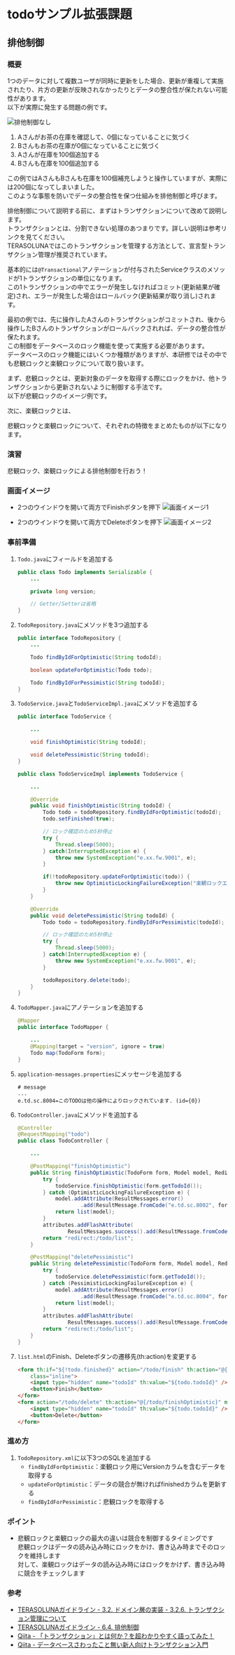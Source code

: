 # todoサンプル拡張課題
## 排他制御
### 概要
1つのデータに対して複数ユーザが同時に更新をした場合、更新が重複して実施されたり、片方の更新が反映されなかったりとデータの整合性が保たれない可能性があります。  
以下が実際に発生する問題の例です。

  ![排他制御なし](./pic3.PNG "排他制御なし")

1. Aさんがお茶の在庫を確認して、0個になっていることに気づく
2. Bさんもお茶の在庫が0個になっていることに気づく
3. Aさんが在庫を100個追加する
4. Bさんも在庫を100個追加する

この例ではAさんもBさんも在庫を100個補充しようと操作していますが、実際には200個になってしまいました。  
このような事態を防いでデータの整合性を保つ仕組みを排他制御と呼びます。

排他制御について説明する前に、まずはトランザクションについて改めて説明します。  
トランザクションとは、分割できない処理のあつまりです。詳しい説明は参考リンクを見てください。  
TERASOLUNAではこのトランザクションを管理する方法として、宣言型トランザクション管理が推奨されています。

基本的には`@Transactional`アノテーションが付与されたServiceクラスのメソッドが1トランザクションの単位になります。  
この1トランザクションの中でエラーが発生しなければコミット(更新結果が確定)され、エラーが発生した場合はロールバック(更新結果が取り消し)されます。

最初の例では、先に操作したAさんのトランザクションがコミットされ、後から操作したBさんのトランザクションがロールバックされれば、データの整合性が保たれます。  
この制御をデータベースのロック機能を使って実施する必要があります。  
データベースのロック機能にはいくつか種類がありますが、本研修ではその中でも悲観ロックと楽観ロックについて取り扱います。

まず、悲観ロックとは、更新対象のデータを取得する際にロックをかけ、他トランザクションから更新されないように制御する手法です。  
以下が悲観ロックのイメージ例です。



次に、楽観ロックとは、

悲観ロックと楽観ロックについて、それぞれの特徴をまとめたものが以下になります。



### 演習
悲観ロック、楽観ロックによる排他制御を行おう！

### 画面イメージ
- 2つのウインドウを開いて両方でFinishボタンを押下
  ![画面イメージ1](./pic1.PNG "画面イメージ1")

- 2つのウインドウを開いて両方でDeleteボタンを押下
  ![画面イメージ2](./pic2.PNG "画面イメージ2")

### 事前準備
1. `Todo.java`にフィールドを追加する
   ```java
   public class Todo implements Serializable {
       ...

       private long version;

       // Getter/Setterは省略
   }
   ```

2. `TodoRepository.java`にメソッドを3つ追加する
   ```java
   public interface TodoRepository {
       ...

       Todo findByIdForOptimistic(String todoId);

       boolean updateForOptimistic(Todo todo);

       Todo findByIdForPessimistic(String todoId);
   }
   ```

3. `TodoService.java`と`TodoServiceImpl.java`にメソッドを追加する
   ```java
   public interface TodoService {

       ...

       void finishOptimistic(String todoId);

       void deletePessimistic(String todoId);
   }
   ```

   ```java
   public class TodoServiceImpl implements TodoService {

       ...

       @Override
       public void finishOptimistic(String todoId) {
           Todo todo = todoRepository.findByIdForOptimistic(todoId);
           todo.setFinished(true);

           // ロック確認のため5秒停止
           try {
               Thread.sleep(5000);
           } catch(InterruptedException e) {
               throw new SystemException("e.xx.fw.9001", e);
           }

           if(!todoRepository.updateForOptimistic(todo)) {
               throw new OptimisticLockingFailureException("楽観ロックエラー");
           }
       }

       @Override
       public void deletePessimistic(String todoId) {
           Todo todo = todoRepository.findByIdForPessimistic(todoId);

           // ロック確認のため5秒停止
           try {
               Thread.sleep(5000);
           } catch(InterruptedException e) {
               throw new SystemException("e.xx.fw.9001", e);
           }

           todoRepository.delete(todo);
       }
   }
   ```

4. `TodoMapper.java`にアノテーションを追加する
   ```java
   @Mapper
   public interface TodoMapper {

       ...
       @Mapping(target = "version", ignore = true)
       Todo map(TodoForm form);
   }
   ```

5. `application-messages.properties`にメッセージを追加する
   ```properties
   # message
   ...
   e.td.sc.8004=このTODOは他の操作によりロックされています. (id={0})
   ```

6. `TodoController.java`にメソッドを追加する
   ```java
   @Controller
   @RequestMapping("todo")
   public class TodoController {

       ...

       @PostMapping("finishOptimistic")
       public String finishOptimistic(TodoForm form, Model model, RedirectAttributes attributes) {
           try {
               todoService.finishOptimistic(form.getTodoId());
           } catch (OptimisticLockingFailureException e) {
               model.addAttribute(ResultMessages.error()
                       .add(ResultMessage.fromCode("e.td.sc.8002", form.getTodoId())));
               return list(model);
           }
           attributes.addFlashAttribute(
                   ResultMessages.success().add(ResultMessage.fromCode("i.td.sc.0001")));
           return "redirect:/todo/list";
       }

       @PostMapping("deletePessimistic")
       public String deletePessimistic(TodoForm form, Model model, RedirectAttributes attributes) {
           try {
               todoService.deletePessimistic(form.getTodoId());
           } catch (PessimisticLockingFailureException e) {
               model.addAttribute(ResultMessages.error()
                       .add(ResultMessage.fromCode("e.td.sc.8004", form.getTodoId())));
               return list(model);
           }
           attributes.addFlashAttribute(
                   ResultMessages.success().add(ResultMessage.fromCode("i.td.sc.0002")));
           return "redirect:/todo/list";
       }
   }
   ```

7. `list.html`のFinish、Deleteボタンの遷移先(th:action)を変更する
   ```html
   <form th:if="${!todo.finished}" action="/todo/finish" th:action="@{/todo/finishOptimistic}" method="post"
       class="inline">
       <input type="hidden" name="todoId" th:value="${todo.todoId}" />
       <button>Finish</button>
   </form>
   <form action="/todo/delete" th:action="@{/todo/finishOptimistic}" method="post" class="inline">
       <input type="hidden" name="todoId" th:value="${todo.todoId}" />
       <button>Delete</button>
   </form>
   ```

### 進め方
1. `TodoRepository.xml`に以下3つのSQLを追加する
   - `findByIdForOptimistic`：楽観ロック用にVersionカラムを含むデータを取得する
   - `updateForOptimistic`：データの競合が無ければfinishedカラムを更新する
   - `findByIdForPessimistic`：悲観ロックを取得する

### ポイント
- 悲観ロックと楽観ロックの最大の違いは競合を制御するタイミングです  
  悲観ロックはデータの読み込み時にロックをかけ、書き込み時までそのロックを維持します  
  対して、楽観ロックはデータの読み込み時にはロックをかけず、書き込み時に競合をチェックします  

### 参考
- [TERASOLUNAガイドライン - 3.2. ドメイン層の実装 - 3.2.6. トランザクション管理について](https://terasolunaorg.github.io/guideline/current/ja/ImplementationAtEachLayer/DomainLayer.html#service-transaction-management)
- [TERASOLUNAガイドライン - 6.4. 排他制御](https://terasolunaorg.github.io/guideline/current/ja/ArchitectureInDetail/DataAccessDetail/ExclusionControl.html)
- [Qiita - 「トランザクション」とは何か？を超わかりやすく語ってみた！](https://qiita.com/zd6ir7/items/6568b6c3efc5d6a13865)
- [Qiita - データベースさわったこと無い新人向けトランザクション入門](https://qiita.com/komattio/items/838ea5df68eb076e8099)
